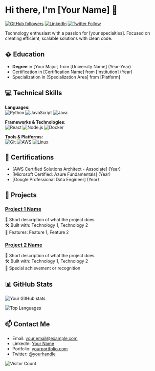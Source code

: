 # Hi there, I'm [Your Name] 👋

[![GitHub followers](https://img.shields.io/github/followers/yourusername?style=social)](https://github.com/yourusername)
[![LinkedIn](https://img.shields.io/badge/LinkedIn-Connect-blue)](https://linkedin.com/in/yourprofile)
[![Twitter Follow](https://img.shields.io/twitter/follow/yourhandle?style=social)](https://twitter.com/yourhandle)

Technology enthusiast with a passion for [your specialties]. Focused on creating efficient, scalable solutions with clean code.

## � Education
- **Degree** in [Your Major] from [University Name] (Year-Year)
- Certification in [Certification Name] from [Institution] (Year)
- Specialization in [Specialization Area] from [Platform]

## 💻 Technical Skills
**Languages:**  
![Python](https://img.shields.io/badge/Python-3776AB?style=flat&logo=python&logoColor=white)
![JavaScript](https://img.shields.io/badge/JavaScript-F7DF1E?style=flat&logo=javascript&logoColor=black)
![Java](https://img.shields.io/badge/Java-007396?style=flat&logo=java&logoColor=white)

**Frameworks & Technologies:**  
![React](https://img.shields.io/badge/React-61DAFB?style=flat&logo=react&logoColor=black)
![Node.js](https://img.shields.io/badge/Node.js-339933?style=flat&logo=node.js&logoColor=white)
![Docker](https://img.shields.io/badge/Docker-2496ED?style=flat&logo=docker&logoColor=white)

**Tools & Platforms:**  
![Git](https://img.shields.io/badge/Git-F05032?style=flat&logo=git&logoColor=white)
![AWS](https://img.shields.io/badge/AWS-232F3E?style=flat&logo=amazon-aws&logoColor=white)
![Linux](https://img.shields.io/badge/Linux-FCC624?style=flat&logo=linux&logoColor=black)

## 📜 Certifications
- [AWS Certified Solutions Architect - Associate] (Year)
- [Microsoft Certified: Azure Fundamentals] (Year)
- [Google Professional Data Engineer] (Year)

## 🚀 Projects
### [Project 1 Name](https://github.com/yourusername/project1)
📝 Short description of what the project does  
🛠 Built with: Technology 1, Technology 2  
🌟 Features: Feature 1, Feature 2  

### [Project 2 Name](https://github.com/yourusername/project2)
📝 Short description of what the project does  
🛠 Built with: Technology 1, Technology 2  
🎯 Special achievement or recognition  

## 📊 GitHub Stats
![Your GitHub stats](https://github-readme-stats.vercel.app/api?username=yourusername&show_icons=true&theme=default&hide_border=true&bg_color=ffffff00)

![Top Languages](https://github-readme-stats.vercel.app/api/top-langs/?username=yourusername&layout=compact&theme=default&hide_border=true&bg_color=ffffff00)

## 📫 Contact Me
- Email: [your.email@example.com](mailto:your.email@example.com)
- LinkedIn: [Your Name](https://linkedin.com/in/yourprofile)
- Portfolio: [yourportfolio.com](https://yourportfolio.com)
- Twitter: [@yourhandle](https://twitter.com/yourhandle)

![Visitor Count](https://visitor-badge.laobi.icu/badge?page_id=yourusername.yourusername)
